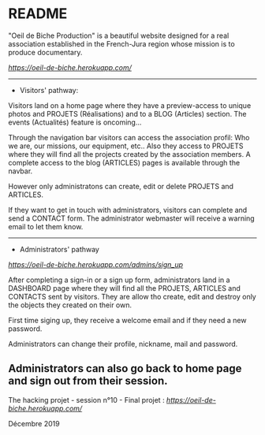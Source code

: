 # README

"Oeil de Biche Production" is a beautiful website designed for a real association established in the French-Jura region whose mission is to produce documentary.

*https://oeil-de-biche.herokuapp.com/*

-----

* Visitors' pathway:

Visitors land on a home page where they have a preview-access to unique photos and PROJETS (Réalisations) and to a BLOG (Articles) section. The events (Actualités) feature is oncoming...

Through the navigation bar visitors can access the association profil: Who we are, our missions, our equipment, etc..
Also they access to PROJETS where they will find all the projects created by the association members.
A complete access to the blog (ARTICLES) pages is available through the navbar.

However only administratons can create, edit or delete PROJETS and ARTICLES.

If they want to get in touch with administrators, visitors can complete and send a CONTACT form. The administrator webmaster will receive a warning email to let them know.



-----

* Administrators' pathway

*https://oeil-de-biche.herokuapp.com/admins/sign_up*

After completing a sign-in or a sign up form, administrators land in a DASHBOARD page where they will find all the PROJETS, ARTICLES and CONTACTS sent by visitors. They are allow tho create, edit and destroy only the objects they created on their own.

First time siging up, they receive a welcome email and if they need a new password.

Administrators can change their profile, nickname, mail and password. 

Administrators can also go back to home page and sign out from their session.
-----

The hacking projet - session n°10 - Final projet :  *https://oeil-de-biche.herokuapp.com/*

Décembre 2019
